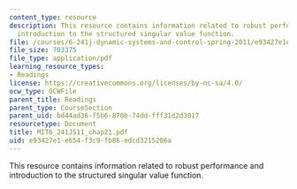 ```yaml
---
content_type: resource
description: This resource contains information related to robust performance and
  introduction to the structured singular value function.
file: /courses/6-241j-dynamic-systems-and-control-spring-2011/e93427e1e654f3c9fb86edcd3215206a_MIT6_241JS11_chap21.pdf
file_size: 703375
file_type: application/pdf
learning_resource_types:
- Readings
license: https://creativecommons.org/licenses/by-nc-sa/4.0/
ocw_type: OCWFile
parent_title: Readings
parent_type: CourseSection
parent_uid: bd44ad36-f5b6-870b-74dd-fff31d2d3017
resourcetype: Document
title: MIT6_241JS11_chap21.pdf
uid: e93427e1-e654-f3c9-fb86-edcd3215206a
---
```

This resource contains information related to robust performance and introduction to the structured singular value function.